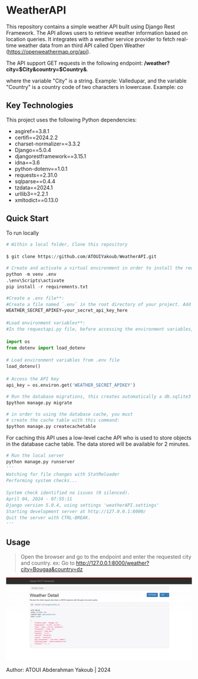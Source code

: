 # WeatherAPI
This repository contains a simple weather API built using Django Rest Framework. The API allows users to retrieve weather information based on location queries. It integrates with a weather service provider to fetch real-time weather data from an third API called Open Weather (https://openweathermap.org/api).

The API support GET requests in the following endpoint: <strong>/weather?city=$City&country=$Country&</strong>.

where the variable "City" is a string. Example: Valledupar, and the variable "Country" is a country code of two characters in lowercase. Example: co



## Key Technologies

This project uses the following Python dependencies:
* asgiref==3.8.1
* certifi==2024.2.2
* charset-normalizer==3.3.2
* Django==5.0.4
* djangorestframework==3.15.1
* idna==3.6
* python-dotenv==1.0.1
* requests==2.31.0
* sqlparse==0.4.4
* tzdata==2024.1
* urllib3==2.2.1
* xmltodict==0.13.0


## Quick Start
To run locally

```python
# Within a local folder, Clone this repository

$ git clone https://github.com/ATOUIYakoub/WeatherAPI.git

```

```python
# Create and activate a virtual environment in order to install the requirements.txt
python -m venv .env
.\env\Scripts\activate
pip install -r requirements.txt

```
```python
#Create a .env file**:
#Create a file named `.env` in the root directory of your project. Add the following line to it:
WEATHER_SECRET_APIKEY=your_secret_api_key_here

#Load environment variables**:
#In the requestapi.py file, before accessing the environment variables, load them from the `.env` file:

import os
from dotenv import load_dotenv

# Load environment variables from .env file
load_dotenv()

# Access the API key
api_key = os.environ.get('WEATHER_SECRET_APIKEY')

```

```python
# Run the database migrations, this creates automatically a db.sqlite3 file
$python manage.py migrate

```
```python
# in order to using the database cache, you must 
# create the cache table with this command:
$python manage.py createcachetable

```
For caching this API uses a low-level cache API who is used to store objects in the database cache table.
The data stored will be available for 2 minutes.

```python
# Run the local server
python manage.py runserver
'''
Watching for file changes with StatReloader
Performing system checks...

System check identified no issues (0 silenced).
April 04, 2024 - 07:55:11
Django version 5.0.4, using settings 'weatherAPI.settings'
Starting development server at http://127.0.0.1:8000/
Quit the server with CTRL-BREAK.
'''

```


## Usage

> Open the browser and go to the endpoint and enter the  requested city and country.
ex:
  > Go to  http://127.0.0.1:8000/weather?city=Bougaa&country=dz


<img src="https://github.com/ATOUIYakoub/WeatherAPI/blob/main/weatherAPI/images/weatherapi.png" width="700">




Author: ATOUI Abderahman Yakoub | 2024

